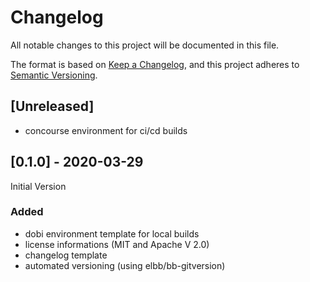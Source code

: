 # Changelog

All notable changes to this project will be documented in this file.

The format is based on [Keep a Changelog](https://keepachangelog.com/en/1.0.0/),
and this project adheres to [Semantic Versioning](https://semver.org/spec/v2.0.0.html).

## [Unreleased]

- concourse environment for ci/cd builds

## [0.1.0] - 2020-03-29

Initial Version

### Added

- dobi environment template for local builds
- license informations (MIT and Apache V 2.0)
- changelog template
- automated versioning (using elbb/bb-gitversion)
